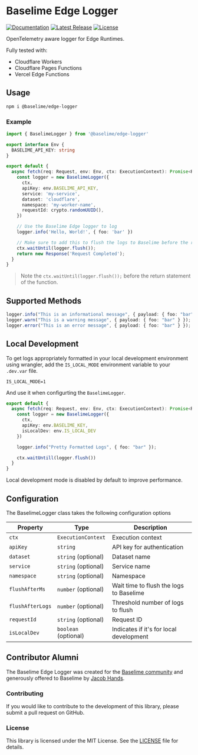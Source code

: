# Baselime Edge Logger
[![Documentation][docs_badge]][docs]
[![Latest Release][release_badge]][release]
[![License][license_badge]][license]

OpenTelemetry aware logger for Edge Runtimes.

Fully tested with:
- Cloudflare Workers
- Cloudflare Pages Functions
- Vercel Edge Functions

## Usage

```bash
npm i @baselime/edge-logger
```

### Example

```typescript
import { BaselimeLogger } from '@baselime/edge-logger'

export interface Env {
  BASELIME_API_KEY: string
}

export default {
  async fetch(req: Request, env: Env, ctx: ExecutionContext): Promise<Response> {
    const logger = new BaselimeLogger({
      ctx,
      apiKey: env.BASELIME_API_KEY,
      service: 'my-service',
      dataset: 'cloudflare',
      namespace: 'my-worker-name',
      requestId: crypto.randomUUID(),
    })

    // Use the Baselime Edge logger to log
    logger.info('Hello, World!', { foo: 'bar' })

    // Make sure to add this to flush the logs to Baselime before the return statement
    ctx.waitUntil(logger.flush());
    return new Response('Request Completed');
  }
}
```

> Note the `ctx.waitUntil(logger.flush());` before the return statement of the function.

## Supported Methods

```typescript
logger.info("This is an informational message", { payload: { foo: "bar" } });
logger.warn("This is a warning message", { payload: { foo: "bar" } });
logger.error("This is an error message", { payload: { foo: "bar" } });
```

## Local Development

To get logs appropriately formatted in your local development environment using wrangler, add the `IS_LOCAL_MODE` environment variable to your `.dev.var` file.

```.env
IS_LOCAL_MODE=1
```

And use it when configurting the `BaselimeLogger`.

```typescript
export default {
  async fetch(req: Request, env: Env, ctx: ExecutionContext): Promise<Response> {
    const logger = new BaselimeLogger({
      ctx,
      apiKey: env.BASELIME_KEY,
      isLocalDev: env.IS_LOCAL_DEV
    })

    logger.info("Pretty Formatted Logs", { foo: "bar" });

    ctx.waitUntill(logger.flush())
  }
}
```

Local development mode is disabled by default to improve performance.

## Configuration

The BaselimeLogger class takes the following configuration options

| Property        | Type                |  Description                    |
|-----------------|---------------------|---------------------------------|
| `ctx`           | `ExecutionContext`  | Execution context              |
| `apiKey`        | `string`            |  API key for authentication      |
| `dataset`       | `string` (optional) |  Dataset name          |
| `service`       | `string` (optional) |  Service name          |
| `namespace`     | `string` (optional) |  Namespace             |
| `flushAfterMs`  | `number` (optional) |  Wait time to flush the logs to Baselime       |
| `flushAfterLogs`| `number` (optional) |  Threshold number of logs to flush   |
| `requestId`     | `string` (optional) |  Request ID   |
| `isLocalDev`    | `boolean` (optional)|  Indicates if it's for local development |

## Contributor Alumni

The Baselime Edge Logger was created for the [Baselime community](https://join.slack.com/t/baselimecommunity/shared_invite/zt-25rig7ul2-m06V0DdYWpFHu~qH3F7DhQ) and generously offered to Baselime by [Jacob Hands](https://github.com/jahands).

### Contributing

If you would like to contribute to the development of this library, please submit a pull request on GitHub.

### License

This library is licensed under the MIT License. See the [LICENSE](LICENSE) file for details.

<!-- Badges -->

[docs]: https://baselime.io/docs/
[docs_badge]: https://img.shields.io/badge/docs-reference-blue.svg?style=flat-square
[release]: https://github.com/baselime/edge-logger/releases/latest
[release_badge]: https://img.shields.io/github/release/baselime/edge-logger.svg?style=flat-square&ghcache=unused
[license]: https://opensource.org/licenses/MIT
[license_badge]: https://img.shields.io/github/license/baselime/edge-logger.svg?color=blue&style=flat-square&ghcache=unused
